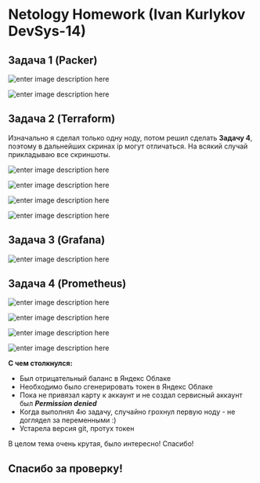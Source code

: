 
# Netology Homework (Ivan Kurlykov DevSys-14)

## Задача 1 (Packer)

![enter image description here](https://raw.githubusercontent.com/rinspeed12/devsys-9git/main/Docker-Orc/assets/packer-1.PNG)

![enter image description here](https://raw.githubusercontent.com/rinspeed12/devsys-9git/main/Docker-Orc/assets/packer-2.PNG)
  


## Задача 2 (Terraform)

Изначально я сделал только одну ноду, потом решил сделать **Задачу 4**, поэтому в дальнейших скринах ip могут отличаться. На всякий случай прикладываю все скриншоты.

![enter image description here](https://raw.githubusercontent.com/rinspeed12/devsys-9git/main/Docker-Orc/assets/terraform-1.PNG)

![enter image description here](https://raw.githubusercontent.com/rinspeed12/devsys-9git/main/Docker-Orc/assets/terraform-2.PNG)

![enter image description here](https://raw.githubusercontent.com/rinspeed12/devsys-9git/main/Docker-Orc/assets/terraform-3.PNG)

![enter image description here](https://raw.githubusercontent.com/rinspeed12/devsys-9git/main/Docker-Orc/assets/terraform-4.PNG)


## Задача 3 (Grafana)

![enter image description here](https://raw.githubusercontent.com/rinspeed12/devsys-9git/main/Docker-Orc/assets/grafana-1.PNG)

## Задача 4 (Prometheus)

![enter image description here](https://github.com/rinspeed12/devsys-9git/blob/main/Docker-Orc/assets/prom-ds-all.PNG?raw=true)

![enter image description here](https://github.com/rinspeed12/devsys-9git/blob/main/Docker-Orc/assets/prom-ds-config.PNG?raw=true)

![enter image description here](https://github.com/rinspeed12/devsys-9git/blob/main/Docker-Orc/assets/Prom-ds-local.PNG?raw=true)

![enter image description here](https://github.com/rinspeed12/devsys-9git/blob/main/Docker-Orc/assets/Prom-ds-node2.PNG?raw=true)

**С чем столкнулся:**

- Был отрицательный баланс в Яндекс Облаке
- Необходимо было сгенерировать токен в Яндекс Облаке
- Пока не привязал карту к аккаунт и не создал сервисный аккаунт был ***Permission denied***
- Когда выполнял 4ю задачу, случайно грохнул первую ноду - не доглядел за переменными :)
- Устарела версия git, протух токен

В целом тема очень крутая, было интересно! Спасибо!

## Спасибо за проверку!
